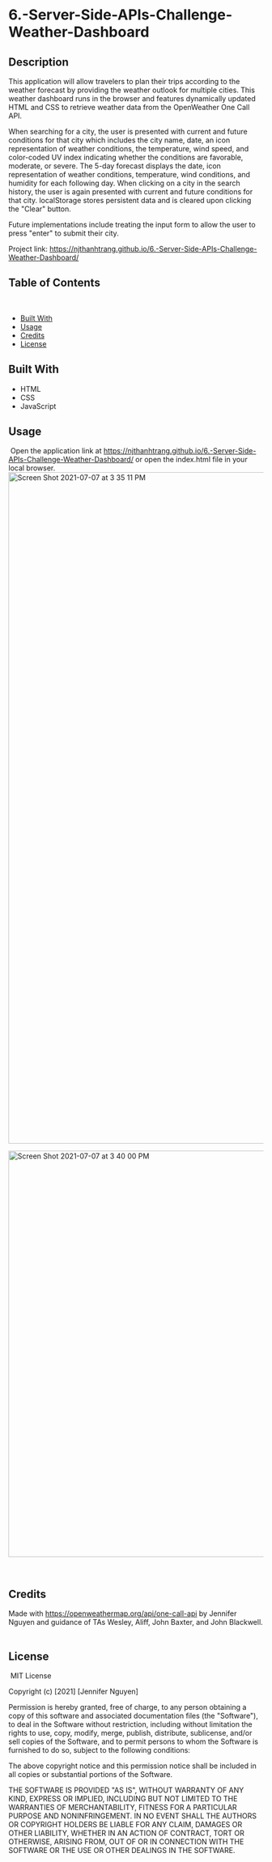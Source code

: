# 6.-Server-Side-APIs-Challenge-Weather-Dashboard
## Description 

​This application will allow travelers to plan their trips according to the weather forecast by providing the weather outlook for multiple cities. This weather dashboard runs in the browser and features dynamically updated HTML and CSS to retrieve weather data from the OpenWeather One Call API.

 When searching for a city, the user is presented with current and future conditions for that city which includes the city name, date, an icon representation of weather conditions, the temperature, wind speed, and color-coded UV index indicating whether the conditions are favorable, moderate, or severe. The 5-day forecast displays the date, icon representation of weather conditions, temperature, wind conditions, and humidity for each following day. When clicking on a city in the search history, the user is again presented with current and future conditions for that city. localStorage stores persistent data and is cleared upon clicking the "Clear" button.

Future implementations include treating the input form to allow the user to press "enter" to submit their city.

Project link: https://njthanhtrang.github.io/6.-Server-Side-APIs-Challenge-Weather-Dashboard/
​
## Table of Contents
​
* [Built With](#builtwith)
* [Usage](#usage)
* [Credits](#credits)
* [License](#license)

## Built With
* HTML
* CSS
* JavaScript
​
## Usage 
​
Open the application link at https://njthanhtrang.github.io/6.-Server-Side-APIs-Challenge-Weather-Dashboard/
or open the index.html file in your local browser.
​
<img width="1327" alt="Screen Shot 2021-07-07 at 3 35 11 PM" src="https://user-images.githubusercontent.com/77700824/124837023-ec446500-df38-11eb-8c30-044ea5f53f4a.png">

<img width="803" alt="Screen Shot 2021-07-07 at 3 40 00 PM" src="https://user-images.githubusercontent.com/77700824/124837407-9ae8a580-df39-11eb-9480-606942a2b598.png">

​
​
## Credits
​Made with https://openweathermap.org/api/one-call-api by Jennifer Nguyen and guidance of TAs Wesley, Aliff, John Baxter, and John Blackwell.
​
## License
​
MIT License

Copyright (c) [2021] [Jennifer Nguyen]

Permission is hereby granted, free of charge, to any person obtaining a copy
of this software and associated documentation files (the "Software"), to deal
in the Software without restriction, including without limitation the rights
to use, copy, modify, merge, publish, distribute, sublicense, and/or sell
copies of the Software, and to permit persons to whom the Software is
furnished to do so, subject to the following conditions:

The above copyright notice and this permission notice shall be included in all
copies or substantial portions of the Software.

THE SOFTWARE IS PROVIDED "AS IS", WITHOUT WARRANTY OF ANY KIND, EXPRESS OR
IMPLIED, INCLUDING BUT NOT LIMITED TO THE WARRANTIES OF MERCHANTABILITY,
FITNESS FOR A PARTICULAR PURPOSE AND NONINFRINGEMENT. IN NO EVENT SHALL THE
AUTHORS OR COPYRIGHT HOLDERS BE LIABLE FOR ANY CLAIM, DAMAGES OR OTHER
LIABILITY, WHETHER IN AN ACTION OF CONTRACT, TORT OR OTHERWISE, ARISING FROM,
OUT OF OR IN CONNECTION WITH THE SOFTWARE OR THE USE OR OTHER DEALINGS IN THE
SOFTWARE.
​
​